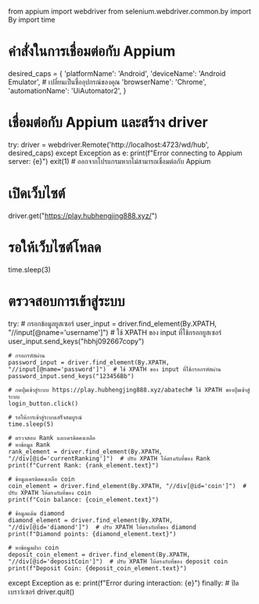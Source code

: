 from appium import webdriver
from selenium.webdriver.common.by import By
import time

# คำสั่งในการเชื่อมต่อกับ Appium
desired_caps = {
    'platformName': 'Android',
    'deviceName': 'Android Emulator',  # เปลี่ยนเป็นชื่ออุปกรณ์ของคุณ
    'browserName': 'Chrome',
    'automationName': 'UiAutomator2',
}

# เชื่อมต่อกับ Appium และสร้าง driver
try:
    driver = webdriver.Remote('http://localhost:4723/wd/hub', desired_caps)
except Exception as e:
    print(f"Error connecting to Appium server: {e}")
    exit(1)  # ออกจากโปรแกรมหากไม่สามารถเชื่อมต่อกับ Appium

# เปิดเว็บไซต์
driver.get("https://play.hubhengjing888.xyz/")

# รอให้เว็บไซต์โหลด
time.sleep(3)

# ตรวจสอบการเข้าสู่ระบบ
try:
    # กรอกข้อมูลยูสเซอร์
    user_input = driver.find_element(By.XPATH, "//input[@name='username']")  # ใช้ XPATH ของ input ที่ใช้กรอกยูสเซอร์
    user_input.send_keys("hbhj092667copy")

    # กรอกรหัสผ่าน
    password_input = driver.find_element(By.XPATH, "//input[@name='password']")  # ใช้ XPATH ของ input ที่ใช้กรอกรหัสผ่าน
    password_input.send_keys("123456Bb")

    # กดปุ่มเข้าสู่ระบบ https://play.hubhengjing888.xyz/abatech# ใช้ XPATH ของปุ่มเข้าสู่ระบบ
    login_button.click()

    # รอให้การเข้าสู่ระบบเสร็จสมบูรณ์
    time.sleep(5)

    # ตรวจสอบ Rank และเครดิตคงเหลือ
    # หาข้อมูล Rank
    rank_element = driver.find_element(By.XPATH, "//div[@id='currentRanking']")  # ปรับ XPATH ให้ตรงกับที่ของ Rank
    print(f"Current Rank: {rank_element.text}")

    # ข้อมูลเครดิตคงเหลือ coin
    coin_element = driver.find_element(By.XPATH, "//div[@id='coin']")  # ปรับ XPATH ให้ตรงกับที่ของ coin
    print(f"Coin balance: {coin_element.text}")

    # ข้อมูลแต้ม diamond
    diamond_element = driver.find_element(By.XPATH, "//div[@id='diamond']")  # ปรับ XPATH ให้ตรงกับที่ของ diamond
    print(f"Diamond points: {diamond_element.text}")

    # หาข้อมูลฝาก coin
    deposit_coin_element = driver.find_element(By.XPATH, "//div[@id='depositCoin']")  # ปรับ XPATH ให้ตรงกับที่ของ deposit coin
    print(f"Deposit Coin: {deposit_coin_element.text}")
except Exception as e:
    print(f"Error during interaction: {e}")
finally:
    # ปิดเบราว์เซอร์
    driver.quit()
